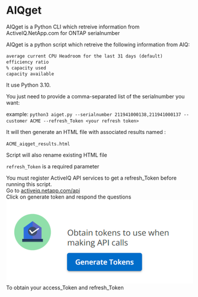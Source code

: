 # AIQget

AIQget is a Python CLI which retreive information from ActiveIQ.NetApp.com for ONTAP serialnumber

AIQget is a python script which retreive the following information from AIQ:

    average current CPU Headroom for the last 31 days (default)
    efficiency ratio
    % capacity used
    capacity available

It use Python 3.10.

You just need to provide a comma-separated list of the serialnumber you want:

example: 
`python3 aiget.py --serialnumber 211941000138,211941000137 --customer ACME --refresh_Token <your refresh token>`

It will then generate an HTML file with associated results named : 

`ACME_aiqget_results.html`

Script will also rename existing HTML file

`refresh_Token` is a required parameter

You must register ActiveIQ API services to get a refresh_Token before running this script.  
Go to [activeiq.netapp.com/api](https://activeiq.netapp.com/api)  
Click on generate token and respond the questions  
![alt text](image.png)  
To obtain your access_Token and refresh_Token

